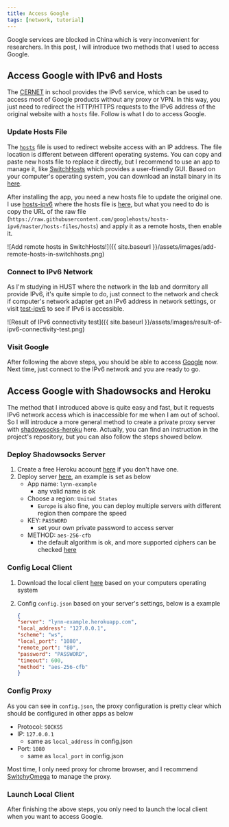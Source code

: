 ```yaml
---
title: Access Google
tags: [network, tutorial]
---
```


Google services are blocked in China which is very inconvenient for researchers. In this post, I will introduce two methods that I used to access Google.

## Access Google with IPv6 and Hosts

The [CERNET](http://www.edu.cn/) in school provides the IPv6 service, which can be used to access most of Google products without any proxy or VPN. In this way, you just need to redirect the HTTP/HTTPS requests to the IPv6 address of the original website with a `hosts` file. Follow is what I do to access Google.

### Update Hosts File

The [`hosts`](https://en.wikipedia.org/wiki/Hosts_(file)) file is used to redirect website access with an IP address. The file location is different between different operating systems. You can copy and paste new hosts file to replace it directly, but I recommend to use an app to manage it, like [SwitchHosts](https://github.com/oldj/SwitchHosts) which provides a user-friendly GUI. Based on your computer's operating system, you can download an install binary in its [here](https://github.com/oldj/SwitchHosts/releases).

After installing the app, you need a new hosts file to update the original one. I use [hosts-ipv6](https://github.com/googlehosts/hosts-ipv6) where the hosts file is [here](https://github.com/googlehosts/hosts-ipv6/blob/master/hosts-files/hosts), but what you need to do is copy the URL of the raw file (`https://raw.githubusercontent.com/googlehosts/hosts-ipv6/master/hosts-files/hosts`) and apply it as a remote hosts, then enable it.

![Add remote hosts in SwitchHosts!]({{ site.baseurl }}/assets/images/add-remote-hosts-in-switchhosts.png)

### Connect to IPv6 Network

As I'm studying in HUST where the network in the lab and dormitory all provide IPv6, it's quite simple to do, just connect to the network and check if computer's network adapter get an IPv6 address in network settings, or visit [test-ipv6](https://test-ipv6.com/) to see if IPv6 is accessible.

![Result of IPv6 connectivity test]({{ site.baseurl }}/assets/images/result-of-ipv6-connectivity-test.png)

### Visit Google

After following the above steps, you should be able to access [Google](https://www.google.com/) now. Next time, just connect to the IPv6 network and you are ready to go.

## Access Google with Shadowsocks and Heroku

The method that I introduced above is quite easy and fast, but it requests IPv6 network access which is inaccessible for me when I am out of school. So I will introduce a more general method to create a private proxy server with [shadowsocks-heroku](https://github.com/onplus/shadowsocks-heroku) here. Actually, you can find an instruction in the project's repository, but you can also follow the steps showed below.

### Deploy Shadowsocks Server

1. Create a free Heroku account [here](https://signup.heroku.com/) if you don't have one.
1. Deploy server [here](https://heroku.com/deploy?template=https://github.com/onplus/shadowsocks-heroku/tree/re), an example is set as below
    - App name: `lynn-example`
        - any valid name is ok
    - Choose a region: `United States`
        - `Europe` is also fine, you can deploy multiple servers with different region then compare the speed
    - KEY: `PASSWORD`
        - set your own private password to access server
    - METHOD: `aes-256-cfb`
        - the default algorithm is ok, and more supported ciphers can be checked [here](https://github.com/mrluanma/shadowsocks-heroku#supported-ciphers)

### Config Local Client

1. Download the local client [here](https://github.com/onplus/shadowsocks-heroku/releases) based on your computers operating system
1. Config `config.json` based on your server's settings, below is a example

    ```json
    {
    "server": "lynn-example.herokuapp.com",
    "local_address": "127.0.0.1",
    "scheme": "ws",
    "local_port": "1080",
    "remote_port": "80",
    "password": "PASSWORD",
    "timeout": 600,
    "method": "aes-256-cfb"
    }
    ```

### Config Proxy

As you can see in `config.json`, the proxy configuration is pretty clear which should be configured in other apps as below

- Protocol: `SOCKS5`
- IP: `127.0.0.1`
    - same as `local_address` in config.json
- Port: `1080`
    - same as `local_port` in config.json

Most time, I only need proxy for chrome browser, and I recommend [SwitchyOmega](https://github.com/FelisCatus/SwitchyOmega) to manage the proxy.

### Launch Local Client

After finishing the above steps, you only need to launch the local client when you want to access Google.
